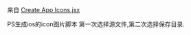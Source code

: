 来自
[Create App Icons.jsx](https://gist.github.com/vigorouscoding/4703851)

PS生成ios的icon图片脚本
第一次选择源文件,第二次选择保存目录.
